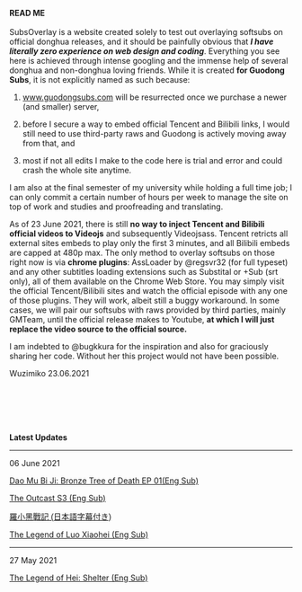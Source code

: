 <b>READ ME</b>
<br><br>
SubsOverlay is a website created solely to test out overlaying softsubs on official donghua releases, and it should be painfully obvious that ***I have literally zero experience on web design and coding***. Everything you see here is achieved through intense googling and the immense help of several donghua and non-donghua loving friends. While it is created **for Guodong Subs**, it is not explicitly named as such because: 

1) www.guodongsubs.com will be resurrected once we purchase a newer (and smaller) server, 

2) before I secure a way to embed official Tencent and Bilibili links, I would still need to use third-party raws and Guodong is actively moving away from that, and 

3) most if not all edits I make to the code here is trial and error and could crash the whole site anytime. 

I am also at the final semester of my university while holding a full time job; I can only commit a certain number of hours per week to manage the site on top of work and studies and proofreading and translating. 

As of 23 June 2021, there is still **no way to inject Tencent and Bilibili official videos to Videojs** and subsequently Videojsass. Tencent retricts all external sites embeds to play only the first 3 minutes, and all Bilibili embeds are capped at 480p max. The only method to overlay softsubs on those right now is via **chrome plugins**: AssLoader by @regsvr32 (for full typeset) and any other subtitles loading extensions such as Substital or +Sub (srt only), all of them available on the Chrome Web Store. You may simply visit the official Tencent/Bilibili sites and watch the official episode with any one of those plugins. They will work, albeit still a buggy workaround. In some cases, we will pair our softsubs with raws provided by third parties, mainly GMTeam, until the official release makes to Youtube, **at which I will just replace the video source to the official source.** 

I am indebted to @bugkkura for the inspiration and also for graciously sharing her code. Without her this project would not have been possible. 


Wuzimiko
23.06.2021

<br><br>
---
<b>Latest Updates</b>

---
06 June 2021

<a href="https://wuzimiko.github.io/subsoverlay/bronzetreeofdeath/en">Dao Mu Bi Ji: Bronze Tree of Death EP 01(Eng Sub)</a>

<a href="https://wuzimiko.github.io/subsoverlay/theoutcasts3/en">The Outcast S3 (Eng Sub)</a>

 <p style="font-family : 'ヒラギノ角ゴ ProN' , 'Hiragino Kaku Gothic ProN' , '游ゴシック' , '游ゴシック体' , YuGothic , 'Yu Gothic' , 'メイリオ' , Meiryo , 'ＭＳ ゴシック' , 'MS Gothic' , HiraKakuProN-W3 , 'TakaoExゴシック' , TakaoExGothic , 'MotoyaLCedar' , 'Droid Sans Japanese' , sans-serif;
"> <a href="https://wuzimiko.github.io/subsoverlay/luoxiaohei/jp">羅小黑戰記 (日本語字幕付き)</a> </p>
 
 <a href="https://wuzimiko.github.io/subsoverlay/luoxiaohei/en">The Legend of Luo Xiaohei (Eng Sub)</a>
 
---
 27 May 2021

 <a href="https://wuzimiko.github.io/subsoverlay/luoxiaohei/en-officialmv">The Legend of Hei: Shelter (Eng Sub)</a>

